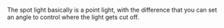 The spot light basically is a point light, with the difference that you can set an angle to control where the light gets cut off. 